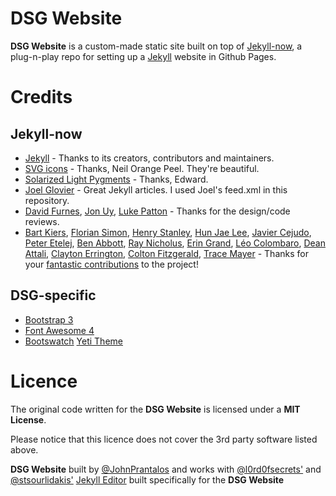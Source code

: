 DSG Website
===========

**DSG Website** is a custom-made static site built on top of
[Jekyll-now](http://www.jekyllnow.com), a plug-n-play repo for setting up a
[Jekyll](https://github.com/jekyll/jekyll) website in Github Pages.


Credits
========

Jekyll-now
-----------
- [Jekyll](https://github.com/jekyll/jekyll) - Thanks to its creators, contributors and maintainers.
- [SVG icons](https://github.com/neilorangepeel/Free-Social-Icons) - Thanks, Neil Orange Peel. They're beautiful.
- [Solarized Light Pygments](https://gist.github.com/edwardhotchkiss/2005058) - Thanks, Edward.
- [Joel Glovier](http://joelglovier.com/writing/) - Great Jekyll articles. I used Joel's feed.xml in this repository.
- [David Furnes](https://github.com/dfurnes), [Jon Uy](https://github.com/jonuy), [Luke Patton](https://github.com/lkpttn) - Thanks for the design/code reviews.
- [Bart Kiers](https://github.com/bkiers), [Florian Simon](https://github.com/vermluh), [Henry Stanley](https://github.com/henryaj), [Hun Jae Lee](https://github.com/hunjaelee), [Javier Cejudo](https://github.com/javiercejudo), [Peter Etelej](https://github.com/etelej), [Ben Abbott](https://github.com/jaminscript), [Ray Nicholus](https://github.com/rnicholus), [Erin Grand](https://github.com/eringrand), [Léo Colombaro](https://github.com/LeoColomb), [Dean Attali](https://github.com/daattali), [Clayton Errington](https://github.com/cjerrington), [Colton Fitzgerald](https://github.com/coltonfitzgerald), [Trace Mayer](https://github.com/sunnankar) - Thanks for your [fantastic contributions](https://github.com/barryclark/jekyll-now/commits/master) to the project!

DSG-specific
------------
* [Bootstrap 3](http://getbootstrap)
* [Font Awesome 4](http://fontawesome.io/)
* [Bootswatch](http://bootswatch.com/) [Yeti Theme](http://bootswatch.com/yeti/)

Licence
=======

The original code written for the **DSG Website** is licensed under a
**MIT License**.

Please notice that this licence does not cover the 3rd party software listed
above.

**DSG Website** built by [@JohnPrantalos](https://github.com/JohnPrantalos)
and works with [@l0rd0fsecrets'](https://github.com/l0rd0fsecrets) and
[@stsourlidakis'](https://github.com/stsourlidakis)
[Jekyll Editor](https://github.com/DecisionSystemsGroup/jekyll-editor) built
specifically for the **DSG Website**
